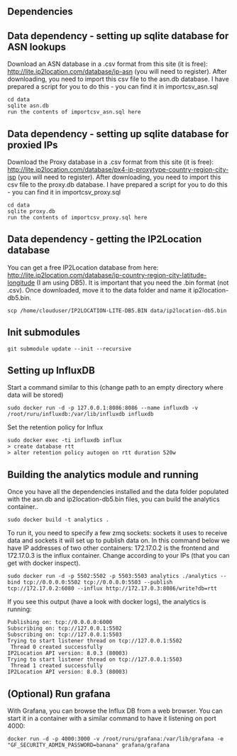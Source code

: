 
## Dependencies 

## Data dependency - setting up sqlite database for ASN lookups

Download an ASN database in a .csv format from this site (it is free): http://lite.ip2location.com/database/ip-asn (you will need to register). After downloading, you need to import this csv file to the asn.db database. I have prepared a script for you to do this - you can find it in importcsv_asn.sql

    cd data
    sqlite asn.db
    run the contents of importcsv_asn.sql here

## Data dependency - setting up sqlite database for proxied IPs

Download the Proxy database in a .csv format from this site (it is free): http://lite.ip2location.com/database/px4-ip-proxytype-country-region-city-isp (you will need to register). After downloading, you need to import this csv file to the proxy.db database. I have prepared a script for you to do this - you can find it in importcsv_proxy.sql

    cd data
    sqlite proxy.db
    run the contents of importcsv_proxy.sql here


## Data dependency - getting the IP2Location database

You can get a free IP2Location database from here: http://lite.ip2location.com/database/ip-country-region-city-latitude-longitude (I am using DB5). It is important that you need the .bin format (not .csv). Once downloaded, move it to the data folder and name it ip2location-db5.bin.

    scp /home/clouduser/IP2LOCATION-LITE-DB5.BIN data/ip2location-db5.bin

## Init submodules

    git submodule update --init --recursive


## Setting up InfluxDB

Start a command similar to this (change path to an empty directory where data will be stored)

    sudo docker run -d -p 127.0.0.1:8086:8086 --name influxdb -v /root/ruru/influxdb:/var/lib/influxdb influxdb

Set the retention policy for Influx

    sudo docker exec -ti influxdb influx 
    > create database rtt
    > alter retention policy autogen on rtt duration 520w 


## Building the analytics module and running

Once you have all the dependencies installed and the data folder populated with the asn.db and ip2location-db5.bin files, you can build the analytics container..

    sudo docker build -t analytics .
    
To run it, you need to specify a few zmq sockets: sockets it uses to receive data and sockets it will set up to publish data on. In this command below we have IP addresses of two other containers: 172.17.0.2 is the frontend and 172.17.0.3 is the influx container. Change according to your IPs (that you can get with docker inspect).

    sudo docker run -d -p 5502:5502 -p 5503:5503 analytics ./analytics --bind tcp://0.0.0.0:5502 tcp://0.0.0.0:5503 --publish tcp://172.17.0.2:6080 --influx http://172.17.0.3:8086/write?db=rtt


If you see this output (have a look with docker logs), the analytics is running:

    Publishing on: tcp://0.0.0.0:6000
    Subscribing on: tcp://127.0.0.1:5502
    Subscribing on: tcp://127.0.0.1:5503
    Trying to start listener thread on tcp://127.0.0.1:5502
     Thread 0 created successfully
    IP2Location API version: 8.0.3 (80003)
    Trying to start listener thread on tcp://127.0.0.1:5503
     Thread 1 created successfully
    IP2Location API version: 8.0.3 (80003) 


## (Optional) Run grafana 

With Grafana, you can browse the Influx DB from a web browser. You can start it in a container with a similar command to have it listening on port 4000:

    docker run -d -p 4000:3000 -v /root/ruru/grafana:/var/lib/grafana -e "GF_SECURITY_ADMIN_PASSWORD=banana" grafana/grafana


